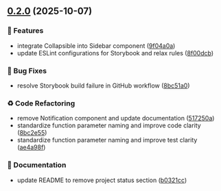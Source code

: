 ## [0.2.0](https://github.com/PulkitXChadha/DesignBricks/compare/v0.1.6...v0.2.0) (2025-10-07)

### 🚀 Features

* integrate Collapsible into Sidebar component ([9f04a0a](https://github.com/PulkitXChadha/DesignBricks/commit/9f04a0acaafadf1e786188a84b44368f6c94664c))
* update ESLint configurations for Storybook and relax rules ([8f00dcb](https://github.com/PulkitXChadha/DesignBricks/commit/8f00dcb7ed7c48cffe0e447303d3dcec78e04c6d))

### 🐛 Bug Fixes

* resolve Storybook build failure in GitHub workflow ([8bc51a0](https://github.com/PulkitXChadha/DesignBricks/commit/8bc51a08932187d09abef5fa160a3f8336e9c1a6))

### ♻️ Code Refactoring

* remove Notification component and update documentation ([517250a](https://github.com/PulkitXChadha/DesignBricks/commit/517250ad54ffe16df506107eabb7bc4c4061dfcd))
* standardize function parameter naming and improve code clarity ([8bc2e55](https://github.com/PulkitXChadha/DesignBricks/commit/8bc2e551809a9d176aac24415e31d7b9e1670290))
* standardize function parameter naming and improve test clarity ([ae4a98f](https://github.com/PulkitXChadha/DesignBricks/commit/ae4a98fd86f23f5c9b359ed551c4b40072457ad3))

### 📝 Documentation

* update README to remove project status section ([b0321cc](https://github.com/PulkitXChadha/DesignBricks/commit/b0321cc7fffb31f3d0088305404ffcdbc2ddbf91))
